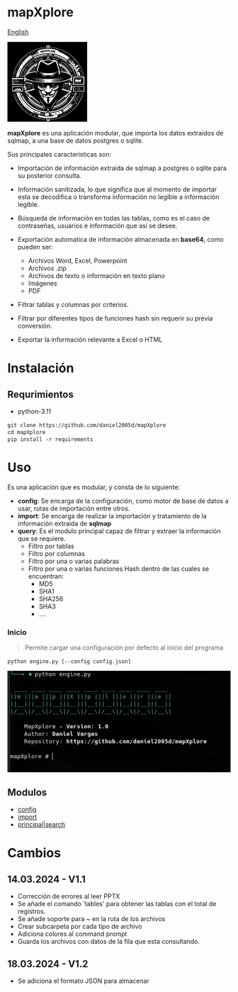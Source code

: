 # mapXplore

[English](../../README.md)

<img src="../images/Logo.jpg" width="180px">

**mapXplore** es una aplicación modular, que importa los datos extraidos de sqlmap, a una base de datos postgres o sqlite.

Sus principales caracteristicas son:

* Importación de información extraida de sqlmap a postgres o sqlite para su posterior consulta.
* Información sanitizada, lo que significa que al momento de importar esta se decodifica o transforma información no legible a información legible.
* Búsqueda de información en todas las tablas, como es el caso de contraseñas, usuarios e información que asi se desee.
* Exportación automatica de información almacenada en **base64**, como pueden ser:
    * Archivos Word, Excel, Powerpoint
    * Archivos .zip
    * Archivos de texto o información en texto plano
    * Imágenes
    * PDF

* Filtrar tablas y columnas por criterios.
* Filtrar por diferentes tipos de funciones hash sin requerir su previa conversión.
* Exportar la información relevante a Excel o HTML

# Instalación

## Requrimientos
* python-3.11

```
git clone https://github.com/daniel2005d/mapXplore
cd mapXplore
pip install -r requirements
```

# Uso

Es una aplicación que es modular, y consta de lo siguiente:

* **config**: Se encarga de la configuración, como motor de base de datos a usar, rutas de importación entre otros.
* **import**: Se encarga de realizar la importación y tratamiento de la información extraida de **sqlmap**
* **query**: Es el modulo principal capaz de filtrar y extraer la información que se requiere.
    * Filtro por tablas
    * Filtro por columnas
    * Filtro por una o varias palabras
    * Filtro por una o varias funciones Hash dentro de las cuales se encuentran:
        * MD5
        * SHA1
        * SHA256
        * SHA3
        * ....

### Inicio
> Permite cargar una configuración por defecto al inicio del programa

```
python engine.py [--config config.json]
```
<img src="../screenshot/start.png" >

## Modulos

- [config](configuration.md)
- [import](import.md)
- [principal|search](main.md)


# Cambios

## 14.03.2024  - V1.1

* Corrección de errores al leer PPTX
* Se añade el comando 'tables' para obtener las tablas con el total de registros.
* Se añade soporte para ~ en la ruta de los archivos
* Crear subcarpeta por cada tipo de archivo
* Adiciona colores al command prompt
* Guarda los archivos con datos de la fila que esta consultando.

## 18.03.2024 - V1.2

* Se adiciona el formato JSON para almacenar
